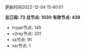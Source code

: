 更新时间2022-12-04 15:40:01

**总订阅: 73**
**总节点: 1030**
**有效节点: 438**
- trojan节点: 145
- v2ray节点: 201
- ss节点: 91
- ssr节点: 1
